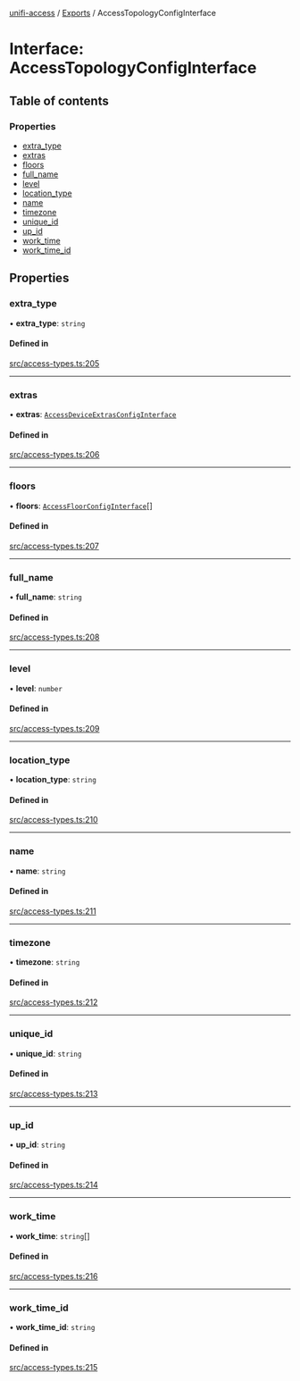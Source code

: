 [unifi-access](../README.md) / [Exports](../modules.md) / AccessTopologyConfigInterface

# Interface: AccessTopologyConfigInterface

## Table of contents

### Properties

- [extra\_type](AccessTopologyConfigInterface.md#extra_type)
- [extras](AccessTopologyConfigInterface.md#extras)
- [floors](AccessTopologyConfigInterface.md#floors)
- [full\_name](AccessTopologyConfigInterface.md#full_name)
- [level](AccessTopologyConfigInterface.md#level)
- [location\_type](AccessTopologyConfigInterface.md#location_type)
- [name](AccessTopologyConfigInterface.md#name)
- [timezone](AccessTopologyConfigInterface.md#timezone)
- [unique\_id](AccessTopologyConfigInterface.md#unique_id)
- [up\_id](AccessTopologyConfigInterface.md#up_id)
- [work\_time](AccessTopologyConfigInterface.md#work_time)
- [work\_time\_id](AccessTopologyConfigInterface.md#work_time_id)

## Properties

### extra\_type

• **extra\_type**: `string`

#### Defined in

[src/access-types.ts:205](https://github.com/hjdhjd/unifi-access/blob/870bfaa/src/access-types.ts#L205)

___

### extras

• **extras**: [`AccessDeviceExtrasConfigInterface`](AccessDeviceExtrasConfigInterface.md)

#### Defined in

[src/access-types.ts:206](https://github.com/hjdhjd/unifi-access/blob/870bfaa/src/access-types.ts#L206)

___

### floors

• **floors**: [`AccessFloorConfigInterface`](AccessFloorConfigInterface.md)[]

#### Defined in

[src/access-types.ts:207](https://github.com/hjdhjd/unifi-access/blob/870bfaa/src/access-types.ts#L207)

___

### full\_name

• **full\_name**: `string`

#### Defined in

[src/access-types.ts:208](https://github.com/hjdhjd/unifi-access/blob/870bfaa/src/access-types.ts#L208)

___

### level

• **level**: `number`

#### Defined in

[src/access-types.ts:209](https://github.com/hjdhjd/unifi-access/blob/870bfaa/src/access-types.ts#L209)

___

### location\_type

• **location\_type**: `string`

#### Defined in

[src/access-types.ts:210](https://github.com/hjdhjd/unifi-access/blob/870bfaa/src/access-types.ts#L210)

___

### name

• **name**: `string`

#### Defined in

[src/access-types.ts:211](https://github.com/hjdhjd/unifi-access/blob/870bfaa/src/access-types.ts#L211)

___

### timezone

• **timezone**: `string`

#### Defined in

[src/access-types.ts:212](https://github.com/hjdhjd/unifi-access/blob/870bfaa/src/access-types.ts#L212)

___

### unique\_id

• **unique\_id**: `string`

#### Defined in

[src/access-types.ts:213](https://github.com/hjdhjd/unifi-access/blob/870bfaa/src/access-types.ts#L213)

___

### up\_id

• **up\_id**: `string`

#### Defined in

[src/access-types.ts:214](https://github.com/hjdhjd/unifi-access/blob/870bfaa/src/access-types.ts#L214)

___

### work\_time

• **work\_time**: `string`[]

#### Defined in

[src/access-types.ts:216](https://github.com/hjdhjd/unifi-access/blob/870bfaa/src/access-types.ts#L216)

___

### work\_time\_id

• **work\_time\_id**: `string`

#### Defined in

[src/access-types.ts:215](https://github.com/hjdhjd/unifi-access/blob/870bfaa/src/access-types.ts#L215)
